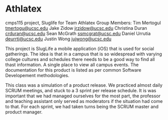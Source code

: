 # Athlatex
cmps115 project, Sluglife for Team Athlatex
Group Members:
Tim Mertogul tmertogu@ucsc.edu
Jake Zidow jrzidow@ucsc.edu
Christina Duran crduran@ucsc.edu
Sean McGrath ssmcgrat@ucsc.edu
Daniel Urrutia deurrti@ucsc.edu
Justin Wong jujwong@ucsc.edu

This project is SlugLife a mobile application (iOS) that is used for social gatherings.
The idea is that in a campus that is so widespread with varying college cultures and schedules
there needs to be a good way to find all thast information. A single place to view all campus events.
The documentation for this product is listed as per common Software Developement methodologies.

This class was a simulation of a product release. We practiced almost daily SCRUM meetings, and stuck to a
3 sprint per release schedule. It is was important that we had managed ourselves for the most part, the professor
and teaching assistant only served as moderators if the situation had come to that. For each sprint, we had 
taken turns being the SCRUM master and product manager.

